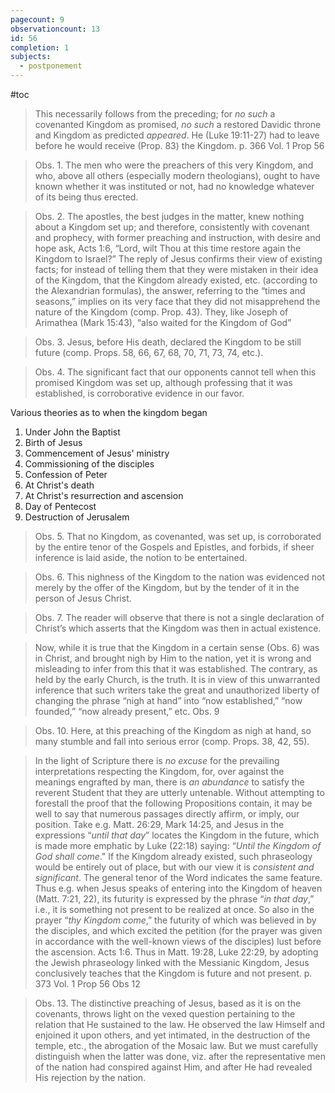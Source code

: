 ```yaml
---
pagecount: 9
observationcount: 13
id: 56
completion: 1
subjects:
  - postponement
---
```

#toc

>This necessarily follows from the preceding; for *no such* a covenanted Kingdom as promised, *no such* a restored Davidic throne and Kingdom as predicted *appeared*. He (Luke 19:11-27) had to leave before he would receive (Prop. 83) the Kingdom.
>p. 366 Vol. 1 Prop 56
>

>Obs. 1. The men who were the preachers of this very Kingdom, and who, above all others (especially modern theologians), ought to have known whether it was instituted or not, had no knowledge whatever of its being thus erected.

>Obs. 2. The apostles, the best judges in the matter, knew nothing about a Kingdom set up; and therefore, consistently with covenant and prophecy, with former preaching and instruction, with desire and hope ask, Acts 1:6, “Lord, wilt Thou at this time restore again the Kingdom to Israel?” The reply of Jesus confirms their view of existing facts; for instead of telling them that they were mistaken in their idea of the Kingdom, that the Kingdom already existed, etc. (according to the Alexandrian formulas), the answer, referring to the “times and seasons,” implies on its very face that they did not misapprehend the nature of the Kingdom (comp. Prop. 43). They, like Joseph of Arimathea (Mark 15:43), “also waited for the Kingdom of God”

>Obs. 3. Jesus, before His death, declared the Kingdom to be still future (comp. Props. 58, 66, 67, 68, 70, 71, 73, 74, etc.).

>Obs. 4. The significant fact that our opponents cannot tell when this promised Kingdom was set up, although professing that it was established, is corroborative evidence in our favor.

Various theories as to when the kingdom began
1. Under John the Baptist
2. Birth of Jesus
3. Commencement of Jesus' ministry
4. Commissioning of the disciples
5. Confession of Peter
6. At Christ's death
7. At Christ's resurrection and ascension
8. Day of Pentecost
9. Destruction of Jerusalem

>Obs. 5. That no Kingdom, as covenanted, was set up, is corroborated by the entire tenor of the Gospels and Epistles, and forbids, if sheer inference is laid aside, the notion to be entertained.

>Obs. 6. This nighness of the Kingdom to the nation was evidenced not merely by the offer of the Kingdom, but by the tender of it in the person of Jesus Christ.

>Obs. 7. The reader will observe that there is not a single declaration of Christ’s which asserts that the Kingdom was then in actual existence.

>Now, while it is true that the Kingdom in a certain sense (Obs. 6) was in Christ, and brought nigh by Him to the nation, yet it is wrong and misleading to infer from this that it was established. The contrary, as held by the early Church, is the truth. It is in view of this unwarranted inference that such writers take the great and unauthorized liberty of changing the phrase “nigh at hand” into “now established,” “now founded,” “now already present,” etc.
>Obs. 9

>Obs. 10. Here, at this preaching of the Kingdom as nigh at hand, so many stumble and fall into serious error (comp. Props. 38, 42, 55).

>In the light of Scripture there is *no excuse* for the prevailing interpretations respecting the Kingdom, for, over against the meanings engrafted by man, there is *an abundance* to satisfy the reverent Student that they are utterly untenable. Without attempting to forestall the proof that the following Propositions contain, it may be well to say that numerous passages directly affirm, or imply, our position. Take e.g. Matt. 26:29, Mark 14:25, and Jesus in the expressions “*until that day*” locates the Kingdom in the future, which is made more emphatic by Luke (22:18) saying: “*Until the Kingdom of God shall come*." If the Kingdom already existed, such phraseology would be entirely out of place, but with our view it is *consistent and significant*. The general tenor of the Word indicates the same feature. Thus e.g. when Jesus speaks of entering into the Kingdom of heaven (Matt. 7:21, 22), its futurity is expressed by the phrase “*in that day*,” i.e., it is something not present to be realized at once. So also in the prayer “*thy Kingdom come*,” the futurity of which was believed in by the disciples, and which excited the petition (for the prayer was given in accordance with the well-known views of the disciples) lust before the ascension. Acts 1:6. Thus in Matt. 19:28, Luke 22:29, by adopting the Jewish phraseology linked with the Messianic Kingdom, Jesus conclusively teaches that the Kingdom is future and not present.
>p. 373 Vol. 1 Prop 56 Obs 12

>Obs. 13. The distinctive preaching of Jesus, based as it is on the covenants, throws light on the vexed question pertaining to the relation that He sustained to the law. He observed the law Himself and enjoined it upon others, and yet intimated, in the destruction of the temple, etc., the abrogation of the Mosaic law. But we must carefully distinguish when the latter was done, viz. after the representative men of the nation had conspired against Him, and after He had revealed His rejection by the nation.





